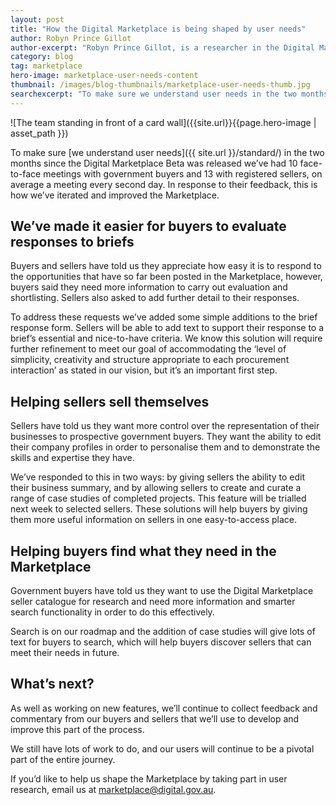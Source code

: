 ```yaml
---
layout: post
title: "How the Digital Marketplace is being shaped by user needs"
author: Robyn Prince Gillot
author-excerpt: "Robyn Prince Gillot, is a researcher in the Digital Marketplace team, based in Sydney."
category: blog
tag: marketplace
hero-image: marketplace-user-needs-content
thumbnail: /images/blog-thumbnails/marketplace-user-needs-thumb.jpg
searchexcerpt: "To make sure we understand user needs in the two months since the Digital Marketplace Beta was released we’ve had face-to-face meetings with government buyers and registered sellers. In response to their feedback, this is how we’ve iterated and improved the Marketplace."
---
```


![The team standing in front of a card wall]({{site.url}}{{page.hero-image | asset_path }})

<div class="abstract" markdown="1">

To make sure [we understand user needs]({{ site.url }}/standard/) in the two months since the Digital Marketplace Beta was released we’ve had 10 face-to-face meetings with government buyers and 13 with registered sellers, on average a meeting every second day. In response to their feedback, this is how we’ve iterated and improved the Marketplace.

</div>

## We’ve made it easier for buyers to evaluate responses to briefs

Buyers and sellers have told us they appreciate how easy it is to respond to the opportunities that have so far been posted in the Marketplace, however, buyers said they need more information to carry out evaluation and shortlisting.  Sellers also asked to add further detail to their responses. 

To address these requests we’ve added some simple additions to the brief response form. Sellers will be able to add text to support their response to a brief’s essential and nice-to-have criteria. We know this solution will require further refinement to meet our goal of accommodating the ‘level of simplicity, creativity and structure appropriate to each procurement interaction’ as stated in our vision, but it’s an important first step. 

## Helping sellers sell themselves

Sellers have told us they want more control over the representation of their businesses to prospective government buyers.  They want the ability to edit their company profiles in order to personalise them and to demonstrate the skills and expertise they have. 

We’ve responded to this in two ways: by giving sellers the ability to edit their business summary, and by allowing sellers to create and curate a range of case studies of completed projects. This feature will be trialled next week to selected sellers. These solutions will help buyers by giving them more useful information on sellers in one easy-to-access place. 

## Helping buyers find what they need in the Marketplace

Government buyers have told us they want to use the Digital Marketplace seller catalogue for research and need more information and smarter search functionality in order to do this effectively.  

Search is on our roadmap and the addition of case studies will give lots of text for buyers to search, which will help buyers discover sellers that can meet their needs in future.

## What’s next?

As well as working on new features, we’ll continue to collect feedback and commentary from our buyers and sellers that we’ll use to develop and improve this part of the process. 

We still have lots of work to do, and our users will continue to be a pivotal part of the entire journey. 

If you’d like to help us shape the Marketplace by taking part in user research, email us at [marketplace@digital.gov.au](mailto:marketplace@digital.gov.au).
